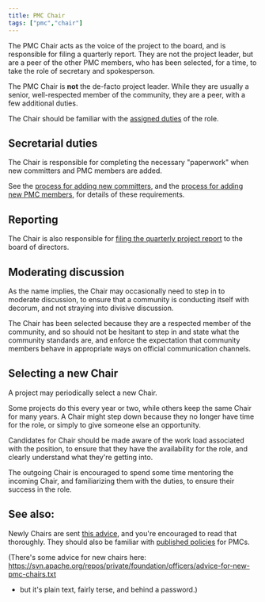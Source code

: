 ```yaml
---
title: PMC Chair
tags: ["pmc","chair"]
---
```


The PMC Chair acts as the voice of the project to the board, and is
responsible for filing a quarterly report. They are not the project
leader, but are a peer of the other PMC members, who has been selected,
for a time, to take the role of secretary and spokesperson.

The PMC Chair is **not** the de-facto project leader. While they are
usually a senior, well-respected member of the community, they are a
peer, with a few additional duties.

The Chair should be familiar with the [assigned
duties](https://www.apache.org/dev/pmc.html#chair) of the role.

## Secretarial duties

The Chair is responsible for completing the necessary "paperwork" when
new committers and PMC members are added. 

See the [process for adding new 
committers](https://www.apache.org/dev/pmc.html#committer-management),
and the [process for adding new PMC 
members](https://www.apache.org/dev/pmc.html#newpmc), for details of
these requirements.

## Reporting

The Chair is also responsible for [filing the quarterly project report](/pmc/reporting) to
the board of directors.

## Moderating discussion

As the name implies, the Chair may occasionally need to step in to
moderate discussion, to ensure that a community is conducting itself
with decorum, and not straying into divisive discussion. 

The Chair has been selected because they are a respected member of the 
community, and so should not be hesitant to step in and state what the 
community standards are, and enforce the expectation that community members 
behave in appropriate ways on official communication channels.

## Selecting a new Chair

A project may periodically select a new Chair. 

Some projects do this every year or two, while others keep the same Chair 
for many years. A Chair might step down because they no longer have time
for the role, or simply to give someone else an opportunity.

Candidates for Chair should be made aware of the work load associated
with the position, to ensure that they have the availability for the
role, and clearly understand what they're getting into.

The outgoing Chair is encouraged to spend some time mentoring the
incoming Chair, and familiarizing them with the duties, to ensure their
success in the role.

## See also:

Newly Chairs are sent [this 
advice](https://svn.apache.org/repos/private/foundation/officers/advice-for-new-pmc-chairs.txt),
and you're encouraged to read that thoroughly. They should also be
familiar with [published 
policies](https://www.apache.org/dev/pmc.html#policy) for PMCs.



(There's some advice for new chairs here:
https://svn.apache.org/repos/private/foundation/officers/advice-for-new-pmc-chairs.txt
- but it's plain text, fairly terse, and behind a password.)


